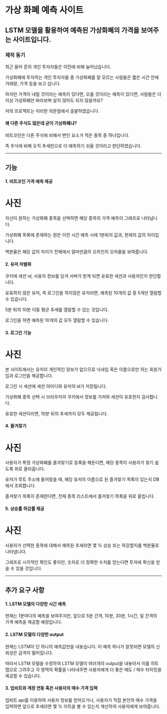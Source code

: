 # 가상 화폐 예측 사이트
## LSTM 모델을 활용하여 예측된 가상화폐의 가격을 보여주는 사이트입니다.
### 제작 동기
최근 들어 흔히 개인 투자자들은 이전에 비해 늘어났습니다. 

가상화폐에 투자하는 개인 투자자들 중 가상화폐를 잘 모르는 사람들은 짧은 시간 안에 거래량, 가격 등을 보고 삽니다.

하지만 가격이 내릴 것이라는 예측이 있다면, 오를 것이라는 예측이 있다면, 사람들은 더이상 가상화폐만 바라보며 살지 않아도 되지 않을까요?

저의 프로젝트는 이러한 의문점에서 출발하였습니다.

#### 왜 다른 주식도 많은데 굳이 가상화폐냐?

비트코인은 다른 주식에 비해서 변인 요소가 적은 종목 중 하나입니다.

즉 주식에 비해 오직 추세만으로 더 예측하기 쉬울 것이라고 판단하였습니다.
***********************
## 기능
#### 1. 비트코인 가격 예측 제공
# 사진
자신이 원하는 가상화폐 종목을 선택하면 해당 종목의 가격 예측이 그래프로 나타납니다.

가상화폐 목록에 존재하는 원은 이전 시간 예측 시에 1분뒤의 값과, 현재의 값의 차이입니다.

백분율은 해당 값의 차이가 전체에서 얼마만큼의 오차인치 오차율을 보여줍니다.

#### 2. 유저 차별화
쿠키에 세션 id, 사용자 정보를 담겨 서버가 받게 되면 유효한 세션과 사용자인지 판단합니다.

유효하지 않은 유저, 즉 로그인을 하지않은 유저라면, 예측된 10개의 값 중 5개만 열람할 수 있습니다.

5분 뒤의 10분 이동 평균 추세를 열람할 수 있는 것입니다.

로그인을 하면 예측된 10개의 값 모두 열람할 수 있습니다.

#### 3. 로그인 기능
# 사진
본 사이트에서는 유저의 개인적인 정보가 없으므로 닉네임 혹은 이름으로만 하는 회원가입과 로그인을 제공합니다.

로그인 시 세션에 세션 아이디와 유저의 id가 저장됩니다.

가상화폐 종목 선택 시 브라우저의 쿠키에서 정보를 가져와 세션이 유효한지 검사합니다.

유효한 세션이라면, 10분 뒤의 추세까지 모두 제공됩니다.

#### 4. 즐겨찾기
# 사진
사용자가 특정 가상화폐를 즐겨찾기로 등록을 해둔다면, 해당 종목이 사용자가 찾기 쉽도록 위로 올라옵니다.

유저가 루트 주소에 들어왔을 때, 해당 유저의 이름으로 된 즐겨찾기 목록이 있는지 DB에서 조회합니다.

즐겨찾기 목록이 존재한다면, 전체 종목 리스트에서 즐겨찾기 목록을 위로 올립니다.

#### 5. 상승률 하강률 제공
# 사진
사용자가 선택한 종목에 대해서 예측된 추세라면 몇 % 상승 또는 하강할지를 백분율로 나타냅니다.

그래프로 시각적인 확인도 좋지만, 숫자로 더 정확한 수치를 얻는다면 투자에 확신을 얻을 수 있을 것입니다.
*********************
## 추가 요구 사항
#### 1. LSTM 모델의 다양한 시간 예측
현재는 1분마다의 예측을 보여주지만, 앞으로 5분 간격, 10분, 30분, 1시간, 일 간격의 가격 예측을 제공할 예정입니다.

#### 2. LSTM 모델의 다양한 output
현재는 LSTM이 단 하나의 예측값만을 내놓습니다. 이 예측 하나가 잘못되면 모델의 신뢰성은 급격히 떨어집니다.

따라서 LSTM 모델을 수정하여 LSTM 모델이 여러개의 output을 내놓아서 이를 히트맵으로 그려주고 각 영역의 확률을 나타내주면 사용자에게 더 좋은 매도 / 매수 타이밍을 제공할 수 있습니다.

#### 3. 업비트와 계정 연동 혹은 사용자의 매수 가격 입력
업비트 api를 이용하여 사용자 정보를 얻어오거나, 사용자가 직접 본인의 매수 가격을 입력하면 앞으로 추세라면 몇 % 이득을 볼 수 있는지 계산하여 사용자에게 보여줍니다.
